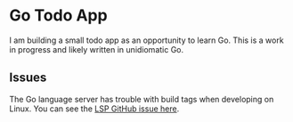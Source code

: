 # Go Todo App

I am building a small todo app as an opportunity to learn Go. This is a work in progress and likely written in unidiomatic Go.

## Issues

The Go language server has trouble with build tags when developing on Linux. You can see the [LSP GitHub issue here](https://github.com/golang/go/issues/29202).
